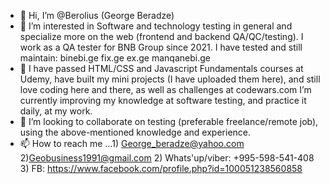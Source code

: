 - 👋 Hi, I’m @Berolius (George Beradze)
- 👀 I’m interested in Software and technology testing in general and specialize more on the web (frontend and backend QA/QC/testing). I work as a QA tester for BNB Group since 2021. I have tested and still maintain: binebi.ge fix.ge ex.ge manqanebi.ge
- 🌱 I have passed HTML/CSS and Javascript Fundamentals courses at Udemy, have built my mini projects (I have uploaded them here), and still love coding here and there, as well as challenges at codewars.com  I’m currently improving my knowledge at software testing,  and practice it daily, at my work.
- 💞️ I’m looking to collaborate on testing (preferable freelance/remote job), using the above-mentioned knowledge and experience.
- 📫 How to reach me ...1) George_beradze@yahoo.com 2)Geobusiness1991@gmail.com  2) Whats'up/viber: +995-598-541-408 3) FB: https://www.facebook.com/profile.php?id=100051238560858


<!---
BBerolius/Berolius is a ✨ special ✨ repository because its `README.md` (this file) appears on your GitHub profile.
You can click the Preview link to take a look at your changes.
--->

